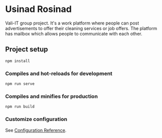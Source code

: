 # Usinad Rosinad
Vali-IT group project. It's a work platform where people can post advertisements to offer their cleaning services or job offers. The platform has mailbox which allows people to communicate with each other.

## Project setup
```
npm install
```

### Compiles and hot-reloads for development
```
npm run serve
```

### Compiles and minifies for production
```
npm run build
```

### Customize configuration
See [Configuration Reference](https://cli.vuejs.org/config/).
